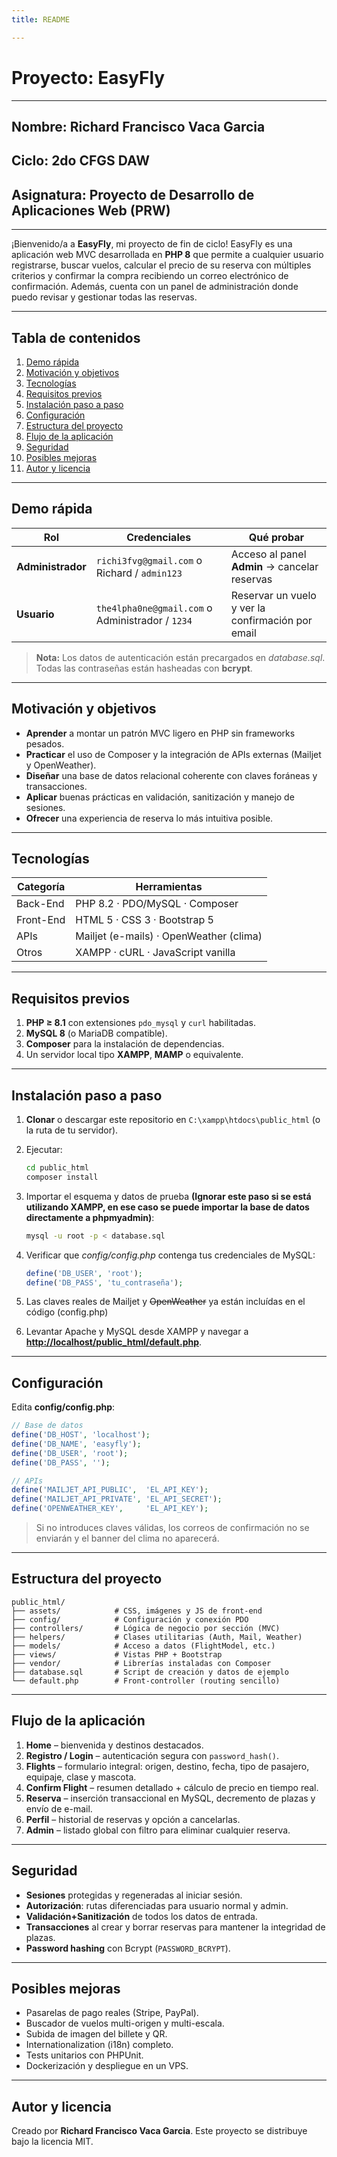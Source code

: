 ```yaml
---
title: README

---
```


# Proyecto: EasyFly

---

## Nombre: Richard Francisco Vaca Garcia

## Ciclo: 2do CFGS DAW

## Asignatura: Proyecto de Desarrollo de Aplicaciones Web (PRW)

---

¡Bienvenido/a a **EasyFly**, mi proyecto de fin de ciclo!
EasyFly es una aplicación web MVC desarrollada en **PHP 8** que permite a cualquier usuario registrarse, buscar vuelos, calcular el precio de su reserva con múltiples criterios y confirmar la compra recibiendo un correo electrónico de confirmación. Además, cuenta con un panel de administración donde puedo revisar y gestionar todas las reservas.

---

## Tabla de contenidos

1. [Demo rápida](#demo-rápida)
2. [Motivación y objetivos](#motivación-y-objetivos)
3. [Tecnologías](#tecnologías)
4. [Requisitos previos](#requisitos-previos)
5. [Instalación paso a paso](#instalación-paso-a-paso)
6. [Configuración](#configuración)
7. [Estructura del proyecto](#estructura-del-proyecto)
8. [Flujo de la aplicación](#flujo-de-la-aplicación)
9. [Seguridad](#seguridad)
10. [Posibles mejoras](#posibles-mejoras)
11. [Autor y licencia](#autor-y-licencia)

---

## Demo rápida

| Rol               | Credenciales                       | Qué probar                                        |
| ----------------- | ---------------------------------- | ------------------------------------------------- |
| **Administrador** | `richi3fvg@gmail.com` o Richard / `admin123` | Acceso al panel **Admin** → cancelar reservas     |
| **Usuario**       | `the4lpha0ne@gmail.com` o Administrador / `1234`   | Reservar un vuelo y ver la confirmación por email |

> **Nota:** Los datos de autenticación están precargados en *database.sql*. Todas las contraseñas están hasheadas con **bcrypt**.

---

## Motivación y objetivos

* **Aprender** a montar un patrón MVC ligero en PHP sin frameworks pesados.
* **Practicar** el uso de Composer y la integración de APIs externas (Mailjet y OpenWeather).
* **Diseñar** una base de datos relacional coherente con claves foráneas y transacciones.
* **Aplicar** buenas prácticas en validación, sanitización y manejo de sesiones.
* **Ofrecer** una experiencia de reserva lo más intuitiva posible.

---

## Tecnologías

| Categoría | Herramientas                            |
| --------- | --------------------------------------- |
| Back-End  | PHP 8.2 · PDO/MySQL · Composer          |
| Front-End | HTML 5 · CSS 3 · Bootstrap 5            |
| APIs      | Mailjet (e-mails) · OpenWeather (clima) |
| Otros     | XAMPP · cURL · JavaScript vanilla       |

---

## Requisitos previos

1. **PHP ≥ 8.1** con extensiones `pdo_mysql` y `curl` habilitadas.
2. **MySQL 8** (o MariaDB compatible).
3. **Composer** para la instalación de dependencias.
4. Un servidor local tipo **XAMPP**, **MAMP** o equivalente.

---

## Instalación paso a paso

1. **Clonar** o descargar este repositorio en `C:\xampp\htdocs\public_html` (o la ruta de tu servidor).

2. Ejecutar:

   ```bash
   cd public_html
   composer install
   ```

3. Importar el esquema y datos de prueba **(Ignorar este paso si se está utilizando XAMPP, en ese caso se puede importar la base de datos directamente a phpmyadmin)**:

   ```bash
   mysql -u root -p < database.sql
   ```

4. Verificar que *config/config.php* contenga tus credenciales de MySQL:

   ```php
   define('DB_USER', 'root');
   define('DB_PASS', 'tu_contraseña');
   ```

5. Las claves reales de Mailjet y ~~OpenWeather~~ ya están incluídas en el código (config.php)

6. Levantar Apache y MySQL desde XAMPP y navegar a **[http://localhost/public\_html/default.php](http://localhost/public_html/default.php)**.

---

## Configuración

Edita **config/config.php**:

```php
// Base de datos
define('DB_HOST', 'localhost');
define('DB_NAME', 'easyfly');
define('DB_USER', 'root');
define('DB_PASS', '');

// APIs
define('MAILJET_API_PUBLIC',  'EL_API_KEY');
define('MAILJET_API_PRIVATE', 'EL_API_SECRET');
define('OPENWEATHER_KEY',     'EL_API_KEY');
```

> Si no introduces claves válidas, los correos de confirmación no se enviarán y el banner del clima no aparecerá.

---

## Estructura del proyecto

```
public_html/
├── assets/            # CSS, imágenes y JS de front-end
├── config/            # Configuración y conexión PDO
├── controllers/       # Lógica de negocio por sección (MVC)
├── helpers/           # Clases utilitarias (Auth, Mail, Weather)
├── models/            # Acceso a datos (FlightModel, etc.)
├── views/             # Vistas PHP + Bootstrap
├── vendor/            # Librerías instaladas con Composer
├── database.sql       # Script de creación y datos de ejemplo
└── default.php        # Front-controller (routing sencillo)
```

---

## Flujo de la aplicación

1. **Home** – bienvenida y destinos destacados.
2. **Registro / Login** – autenticación segura con `password_hash()`.
3. **Flights** – formulario integral: origen, destino, fecha, tipo de pasajero, equipaje, clase y mascota.
4. **Confirm Flight** – resumen detallado + cálculo de precio en tiempo real.
5. **Reserva** – inserción transaccional en MySQL, decremento de plazas y envío de e-mail.
6. **Perfil** – historial de reservas y opción a cancelarlas.
7. **Admin** – listado global con filtro para eliminar cualquier reserva.

---

## Seguridad

* **Sesiones** protegidas y regeneradas al iniciar sesión.
* **Autorización**: rutas diferenciadas para usuario normal y admin.
* **Validación+Sanitización** de todos los datos de entrada.
* **Transacciones** al crear y borrar reservas para mantener la integridad de plazas.
* **Password hashing** con Bcrypt (`PASSWORD_BCRYPT`).

---

## Posibles mejoras

* Pasarelas de pago reales (Stripe, PayPal).
* Buscador de vuelos multi-origen y multi-escala.
* Subida de imagen del billete y QR.
* Internationalization (i18n) completo.
* Tests unitarios con PHPUnit.
* Dockerización y despliegue en un VPS.

---

## Autor y licencia

Creado por **Richard Francisco Vaca Garcia**.
Este proyecto se distribuye bajo la licencia MIT.
